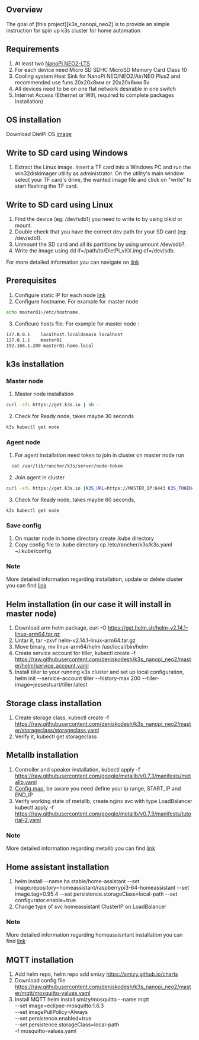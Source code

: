 ## Overview

The goal of [this project][k3s_nanopi_neo2] is to provide an simple instruction for spin up k3s cluster for home automation

## Requirements 

1. At least two [NanoPi NEO2-LTS](https://www.friendlyarm.com/index.php?route=product/product&product_id=180)
2. For each device need Micro SD SDHC MicroSD Memory Card Class 10
3. Cooling system Heat Sink for NanoPi NEO/NEO2/Air/NEO Plus2 and recommended use funs 20x20x8мм or 20x20x6мм 5v
4. All devices need to be on one flat network desirable in one switch
5. Internet Access (Ethernet or Wifi, required to complete packages installation)


## OS installation

Download DietPi OS [image](https://dietpi.com/downloads/images/DietPi_NanoPiNEO2-ARMv8-Stretch.7z)

## Write to SD card using Windows
1. Extract the Linux image. Insert a TF card into a Windows PC and run the win32diskimager utility as administrator. On the utility's main window select your TF card's drive, the wanted image file and click on "write" to start flashing the TF card.

## Write to SD card using Linux

1. Find the device (eg: /dev/sdb1) you need to write to by using blkid or mount.
2. Double check that you have the correct dev path for your SD card (eg: /dev/sdb1).
3. Unmount the SD card and all its partitions by using umount /dev/sdb?.
4. Write the image using dd if=/path/to/DietPi_vXX.img of=/dev/sdb.


For more detailed information you can navigate on [link](https://dietpi.com/phpbb/viewtopic.php?f=8&t=9#p9)

## Prerequisites

1. Configure static IP for each node [link](https://dietpi.com/phpbb/viewtopic.php?f=8&t=14)
2. Configure hostname. For example for master node 
```sh 
echo master01>/etc/hostname.
```
3. Conficure hosts file. For example for master node :
```sh 
127.0.0.1    localhost.localdomain localhost
127.0.1.1    master01
192.168.1.200 master01.home.local
```

## k3s installation
  
### Master node
  
  1. Master node installation
  ```sh 
  curl -sfL https://get.k3s.io | sh - 
  ```
  2. Check for Ready node, takes maybe 30 seconds 
  ```sh 
  k3s kubectl get node
  ```

### Agent node

1. For agent installation need token to join in cluster on master node run 
```sh 
  cat /var/lib/rancher/k3s/server/node-token
```
2. Join agent in cluster 
```sh 
curl -sfL https://get.k3s.io |K3S_URL=https://MASTER_IP:6443 K3S_TOKEN=TOKEN sh -
```
3. Check for Ready node, takes maybe 60 seconds, 
```ssh 
k3s kubectl get node
```

### Save config 
  
  1. On master node in home directory create .kube directory
  2. Copy config file to .kube directory cp /etc/rancher/k3s/k3s.yaml ~/.kube/config

### Note
  
  More detailed information regarding installation, update or delete cluster you can find [link](https://github.com/rancher/k3s)

## Helm installation (in our case it will install in master node)
  
  1. Download arm helm package, curl -O https://get.helm.sh/helm-v2.14.1-linux-arm64.tar.gz
  2. Untar it, tar -zxvf helm-v2.14.1-linux-arm64.tar.gz
  3. Move binary, mv linux-arm64/helm /usr/local/bin/helm
  4. Create service account for tiller, kubectl create -f https://raw.githubusercontent.com/deniskodesh/k3s_nanopi_neo2/master/helm/service_account.yaml
  5. Install tiller to your running k3s cluster and set up local configuration, helm init --service-account tiller --history-max 200 --tiller-image=jessestuart/tiller:latest
 
## Storage class installation

  1. Create storage class,  kubectl create -f https://raw.githubusercontent.com/deniskodesh/k3s_nanopi_neo2/master/storageclass/storageclass.yaml
  2. Verify it, kubectl get storageclass

## Metallb installation
  
  1. Controller and speaker installation, kubectl apply -f https://raw.githubusercontent.com/google/metallb/v0.7.3/manifests/metallb.yaml
  2. [Config map](https://raw.githubusercontent.com/deniskodesh/k3s_nanopi_neo2/master/metallb/cm.yaml), be aware you need define your ip range, START_IP and END_IP
  3. Verify working state of metallb, create nginx svc with type LoadBalancer kubectl apply -f https://raw.githubusercontent.com/google/metallb/v0.7.3/manifests/tutorial-2.yaml

### Note
  
  More detailed information regarding metallb you can find [link](https://metallb.universe.tf/installation/)

## Home assistant installation

  1. helm install --name ha stable/home-assistant --set image.repository=homeassistant/raspberrypi3-64-homeassistant --set image.tag=0.95.4 --set persistence.storageClass=local-path --set configurator.enable=true
  2. Change type of svc homeassistant ClusterIP on LoadBalancer

  ### Note
  
  More detailed information regarding homeassisntant installation  you can find [link](https://github.com/helm/charts/tree/master/stable/home-assistant)

## MQTT installation

  1. Add helm repo, helm repo add smizy https://smizy.github.io/charts
  2. Download config file https://raw.githubusercontent.com/deniskodesh/k3s_nanopi_neo2/master/mqtt/mosquitto-values.yaml
  3. Install MQTT helm install smizy/mosquitto --name mqtt  \
                    --set image=eclipse-mosquitto:1.6.3 \
                    --set imagePullPolicy=Always \
                    --set persistence.enabled=true \
                    --set persistence.storageClass=local-path \
                    -f mosquitto-values.yaml  






